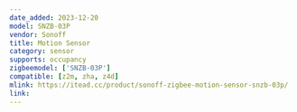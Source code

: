 ```yaml
---
date_added: 2023-12-20
model: SNZB-03P
vendor: Sonoff
title: Motion Sensor
category: sensor
supports: occupancy
zigbeemodel: ['SNZB-03P']
compatible: [z2m, zha, z4d]
mlink: https://itead.cc/product/sonoff-zigbee-motion-sensor-snzb-03p/
link:
---
```

